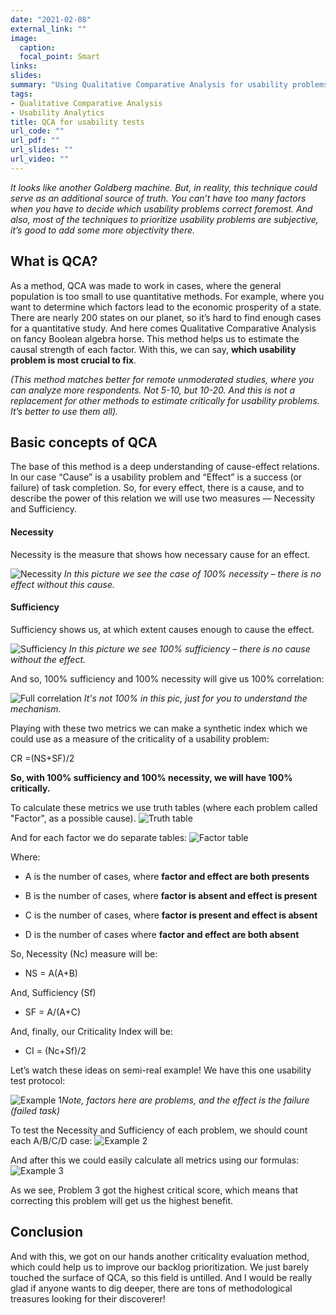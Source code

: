 ```yaml
---
date: "2021-02-08"
external_link: ""
image:
  caption: 
  focal_point: Smart
links:
slides: 
summary: "Using Qualitative Comparative Analysis for usability problems prioritization."
tags:
- Qualitative Comparative Analysis
- Usability Analytics
title: QCA for usability tests
url_code: ""
url_pdf: ""
url_slides: ""
url_video: ""
---
```


*It looks like another Goldberg machine. But, in reality, this technique could serve as an additional source of truth. You can’t have too many factors when you have to decide which usability problems correct foremost. And also, most of the techniques to prioritize usability problems are subjective, it’s good to add some more objectivity there.*

  ## What is QCA?

As a method, QCA was made to work in cases, where the general population is too small to use quantitative methods. For example, where you want to determine which factors lead to the economic prosperity of a state. There are nearly 200 states on our planet, so it’s hard to find enough cases for a quantitative study.
And here comes Qualitative Comparative Analysis on fancy Boolean algebra horse. This method helps us to estimate the causal strength of each factor. With this, we can say, **which usability problem is most crucial to fix**. 

*(This method matches better for remote unmoderated studies, where you can analyze more respondents. Not 5-10, but 10-20. And this is not a replacement for other methods to estimate critically for usability problems. It’s better to use them all).*

 ## Basic concepts of QCA

The base of this method is a deep understanding of cause-effect relations. In our case “Cause” is a usability problem and “Effect” is a success (or failure) of task completion. So, for every effect, there is a cause, and to describe the power of this relation we will use two measures — Necessity and Sufficiency.

 #### Necessity

Necessity is the measure that shows how necessary cause for an effect. 

![Necessity](Necessity.png "Necessity") *In this picture we see the case of 100% necessity – there is no effect without this cause.*

 #### Sufficiency

Sufficiency shows us, at which extent causes enough to cause the effect.

![Sufficiency](Sufficiency.png "Sufficiency") *In this picture we see 100% sufficiency – there is no cause without the effect.*


And so, 100% sufficiency and 100% necessity will give us 100% correlation:

![Full correlation](Full_correlation.png "Full correlation") *It's not 100% in this pic, just for you to understand the mechanism.*

Playing with these two metrics we can make a synthetic index which we could use as a measure of the criticality of a usability problem:

CR =(NS+SF)/2

**So, with 100% sufficiency and 100% necessity, we will have 100% critically.**

To calculate these metrics we use truth tables (where each problem called "Factor", as a possible cause).
![Truth table](Truth_table.png "Truth table")

And for each factor we do separate tables:
![Factor table](Factor_table.png "Factor table")

Where:
 
 * A is the number of cases, where **factor and effect are both presents**

 * B is the number of cases, where **factor is absent and effect is present**

 * C is the number of cases, where **factor is present and effect is absent**

 * D is the number of cases where **factor and effect are both absent**

So, Necessity (Nc) measure will be:

 * NS = A(A+B)

And, Sufficiency (Sf)

 * SF = A/(A+C)


And, finally, our Criticality Index will be:

 * CI = (Nc+Sf)/2

 

Let’s watch these ideas on semi-real example! We have this one usability test protocol:

![Example 1](ex1.png "Example 1")*Note, factors here are problems, and the effect is the failure (failed task)*



To test the Necessity and Sufficiency of each problem, we should count each A/B/C/D case:
![Example 2](ex2.png "Example 2")

And after this we could easily calculate all metrics using our formulas:
![Example 3](ex3.png "Example 3")

As we see, Problem 3 got the highest critical score, which means that correcting this problem will get us the highest benefit.

 ## Conclusion

And with this, we got on our hands another criticality evaluation method, which could help us to improve our backlog prioritization. We just barely touched the surface of QCA, so this field is untilled. And I would be really glad if anyone wants to dig deeper, there are tons of methodological treasures looking for their discoverer!
